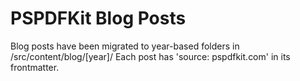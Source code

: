 # PSPDFKit Blog Posts

Blog posts have been migrated to year-based folders in /src/content/blog/[year]/
Each post has 'source: pspdfkit.com' in its frontmatter.
